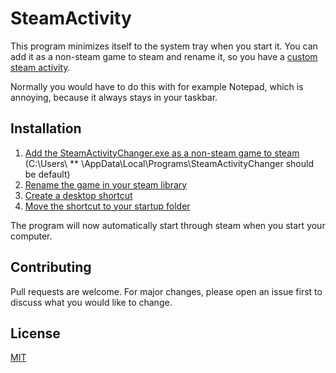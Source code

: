 # SteamActivity

This program minimizes itself to the system tray when you start it. You can add it as a non-steam game to steam and rename it, so you have a [custom steam activity](https://prnt.sc/10ml1kz).

Normally you would have to do this with for example Notepad, which is annoying, because it always stays in your taskbar.

## Installation

1. [Add the SteamActivityChanger.exe as a non-steam game to steam](https://prnt.sc/10mla1c)
    (C:\Users\ ** \AppData\Local\Programs\SteamActivityChanger should be default)
2. [Rename the game in your steam library](https://prnt.sc/10mlevn)
3. [Create a desktop shortcut](https://prnt.sc/10mlfwt)
4. [Move the shortcut to your startup folder](https://prnt.sc/10mlh17)

The program will now automatically start through steam when you start your computer.



## Contributing
Pull requests are welcome. For major changes, please open an issue first to discuss what you would like to change.


## License
[MIT](https://choosealicense.com/licenses/mit/)
